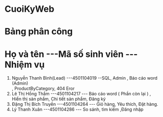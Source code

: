 # CuoiKyWeb

# Bảng phân công 

# Họ và tên	             ---Mã số sinh viên	    --- Nhiệm vụ
1. Nguyễn Thanh Bình(Lead)	   ---4501104019	    --SQL, Admin ,  Báo cáo word (Admin) </br>, ProductByCategory, 404 Eror
2. Lê Thị Hồng Thắm	     ---4501104217	        --- Báo cáo word  ( Phần còn lại ) , Hiển thị sản phẩm, Chi tiết sản phẩm, Đăng ký </br>
3. Đặng Thị Bích Truyền	 ---4501104264	        --- Giỏ hàng, Yêu thích, Đặt hàng. </br>
4. Lý Thanh Xuân	       ---4501104286	        --- So sánh, tìm kiếm ,Đăng nhập 
